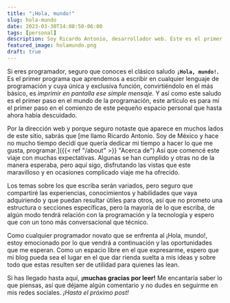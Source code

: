 ```yaml
---
title: "¡Hola, mundo!"
slug: hola-mundo
date: 2023-03-30T14:08:50-06:00
tags: [personal]
description: Soy Ricardo Antonio, desarrollador web. Este es el primer artículo de mi blog personal.
featured_image: holamundo.png
draft: true
---
```


Si eres programador, seguro que conoces el clásico saludo **`¡Hola, mundo!`.** Es el primer programa que aprendemos a escribir en cualquier lenguaje de programación y cuya única y exclusiva función, convirtiéndolo en el más básico, es _imprimir en pantalla ese simple mensaje._ Y así como este saludo es el primer paso en el mundo de la programación, este artículo es para mí el primer paso en el comienzo de este pequeño espacio personal que hasta ahora había descuidado.

Por la dirección web y porque seguro notaste que aparece en muchos lados de este sitio, sabrás que [me llamo Ricardo Antonio. Soy de México y hace no mucho tiempo decidí que quería dedicar mi tiempo a hacer lo que me gusta, programar.]({{< ref "/about" >}} "Acerca de") Así que comencé este viaje con muchas expectativas. Algunas se han cumplido y otras no de la manera esperaba, pero aquí sigo, disfrutando las vistas que este maravilloso y en ocasiones complicado viaje me ha ofrecido.

Los temas sobre los que escriba serán variados, pero seguro que compartiré las experiencias, conocimientos y habilidades que vaya adquiriendo y que puedan resultar útiles para otros, así que no prometo una estructura o secciones específicas, pero la mayoría de lo que escriba, de algún modo tendrá relación con la programación y la tecnología y espero que con un tono más conversacional que técnico.

Como cualquier programador novato que se enfrenta al ¡Hola, mundo!, estoy emocionado por lo que vendrá a continuación y las oportunidades que me esperan. Como un espacio libre en el que expresarme, espero que mi blog pueda sea el lugar en el que dar rienda suelta a mis ideas y sobre todo que estas resulten ser de utilidad para quienes las lean.

Si has llegado hasta aquí, **¡muchas gracias por leer!** Me encantaría saber lo que piensas, así que déjame algún comentario y no dudes en seguirme en mis redes sociales. _¡Hasta el próximo post!_
